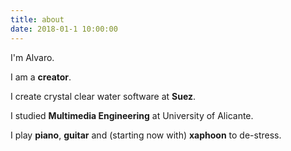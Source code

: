 ```yaml
---
title: about
date: 2018-01-1 10:00:00
---
```


I'm Alvaro.

I am a **creator**.

I create crystal clear water software at **Suez**.

I studied **Multimedia Engineering** at University of Alicante.

I play **piano**, **guitar** and (starting now with) **xaphoon** to de-stress.
